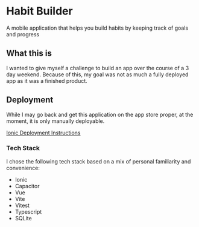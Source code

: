 # Habit Builder

A mobile application that helps you build habits by keeping track of goals and progress

## What this is

I wanted to give myself a challenge to build an app over the course of a 3 day weekend. Because of this, my goal was not as much a fully deployed app as it was a finished product.

## Deployment

While I may go back and get this application on the app store proper, at the moment, it is only manually deployable.

[Ionic Deployment Instructions](https://ionicframework.com/docs/vue/your-first-app/deploying-mobile)

### Tech Stack

I chose the following tech stack based on a mix of personal familiarity and convenience:

- Ionic
- Capacitor
- Vue
- Vite
- Vitest
- Typescript
- SQLite
